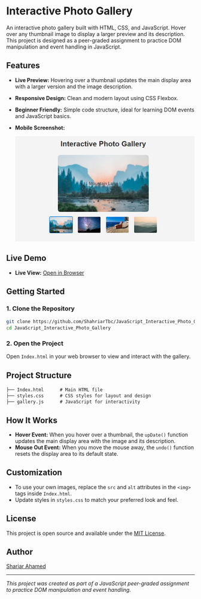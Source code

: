 # Interactive Photo Gallery

An interactive photo gallery built with HTML, CSS, and JavaScript. Hover over any thumbnail image to display a larger preview and its description. This project is designed as a peer-graded assignment to practice DOM manipulation and event handling in JavaScript.

## Features

- **Live Preview:** Hovering over a thumbnail updates the main display area with a larger version and the image description.
- **Responsive Design:** Clean and modern layout using CSS Flexbox.
- **Beginner Friendly:** Simple code structure, ideal for learning DOM events and JavaScript basics.

- **Mobile Screenshot:**
  
  ![Mobile View](demo-screenshot.png)

## Live Demo

- **Live View:** [Open in Browser](https://ShahriarTbc.github.io/JavaScript_Interactive_Photo_Gallery)

## Getting Started

### 1. Clone the Repository

```sh
git clone https://github.com/ShahriarTbc/JavaScript_Interactive_Photo_Gallery.git
cd JavaScript_Interactive_Photo_Gallery
```

### 2. Open the Project

Open `Index.html` in your web browser to view and interact with the gallery.

## Project Structure

```
├── Index.html      # Main HTML file
├── styles.css      # CSS styles for layout and design
├── gallery.js      # JavaScript for interactivity
```

## How It Works

- **Hover Event:** When you hover over a thumbnail, the `upDate()` function updates the main display area with the image and its description.
- **Mouse Out Event:** When you move the mouse away, the `undo()` function resets the display area to its default state.

## Customization

- To use your own images, replace the `src` and `alt` attributes in the `<img>` tags inside `Index.html`.
- Update styles in `styles.css` to match your preferred look and feel.

## License

This project is open source and available under the [MIT License](LICENSE).

## Author

[Shariar Ahamed](https://github.com/ShahriarTbc)

---

*This project was created as part of a JavaScript peer-graded assignment to practice DOM manipulation and event handling.*
